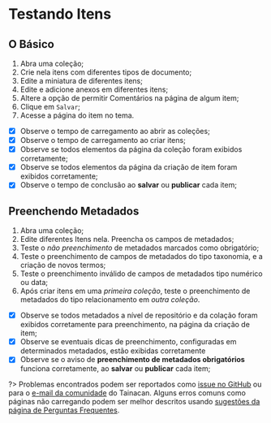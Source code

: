 # Testando Itens

## O Básico

1. Abra uma coleção;
2. Crie nela itens com diferentes tipos de documento;
3. Edite a miniatura de diferentes itens;
4. Edite e adicione anexos em diferentes itens;
5. Altere a opção de permitir Comentários na página de algum item;
6. Clique em `Salvar`;
7. Acesse a página do item no tema.
  - [x] Observe o tempo de carregamento ao abrir as coleções;
  - [x] Observe o tempo de carregamento ao criar itens;
  - [x] Observe se todos elementos da página da coleção foram exibidos corretamente;
  - [x] Observe se todos elementos da página da criação de item foram exibidos corretamente;
  - [x] Observe o tempo de conclusão ao **salvar** ou **publicar** cada item;

## Preenchendo Metadados

1. Abra uma coleção;
2. Edite diferentes Itens nela. Preencha os campos de metadados;
  1. Teste o *não preenchimento* de metadados marcados como obrigatório;
  2. Teste o preenchimento de campos de metadados do tipo taxonomia, e a criação de novos termos;
  3. Teste o preenchimento inválido de campos de metadados tipo numérico ou data;
  4. Após criar itens em uma *primeira coleção*, teste o preenchimento de metadados do tipo relacionamento em *outra coleção*.
  - [x] Observe se todos metadados a nível de repositório e da colação foram exibidos corretamente para preenchimento, na página da criação de item;
  - [x] Observe se eventuais dicas de preenchimento, configuradas em determinados metadados, estão exibidas corretamente
  - [x] Observe se o aviso de **preenchimento de metadados obrigatórios** funciona corretamente, ao **salvar** ou **publicar** cada item;
 
?> Problemas encontrados podem ser reportados como [issue no GitHub](https://github.com/tainacan/tainacan/issues) ou para o [e-mail da comunidade](tainacan@lists.riseup.net) do Tainacan. Alguns erros comuns como páginas não carregando podem ser melhor descritos usando [sugestões da página de Perguntas Frequentes](#acho-que-encontrei-um-erro-como-devo-proceder).
